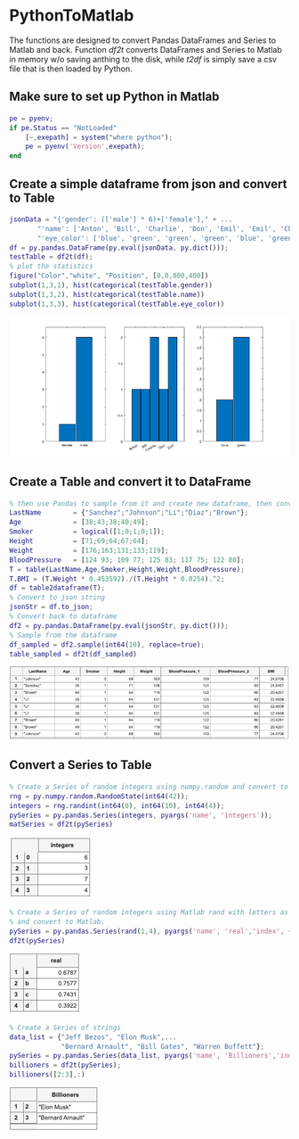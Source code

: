 # PythonToMatlab
The functions are designed to convert Pandas DataFrames and Series to Matlab and back.
Function *df2t* converts DataFrames and Series to Matlab in memory w/o saving anthing to the disk, while *t2df* is simply save a csv file that is then loaded by Python.

## Make sure to set up Python in Matlab
```Matlab
pe = pyenv;
if pe.Status == "NotLoaded"
    [~,exepath] = system("where python");
    pe = pyenv('Version',exepath);
end
```

## Create a simple dataframe from json and convert to Table
```Matlab
jsonData = "{'gender': (['male'] * 6)+['female']," + ...
       "'name': ['Anton', 'Bill', 'Charlie', 'Don', 'Emil', 'Emil', 'Charlie']," +...
       "'eye_color': ['blue', 'green', 'green', 'green', 'blue', 'green', 'green']}";
df = py.pandas.DataFrame(py.eval(jsonData, py.dict()));
testTable = df2t(df);
% plot the statistics
figure("Color","white", "Position", [0,0,800,400])
subplot(1,3,1), hist(categorical(testTable.gender))
subplot(1,3,2), hist(categorical(testTable.name))
subplot(1,3,3), hist(categorical(testTable.eye_color))
```
![Histogram](Figures/hist1.png)
## Create a Table and convert it to DataFrame
```Matlab
% then use Pandas to sample from it and create new dataframe, then convert it to Table
LastName        = {"Sanchez";"Johnson";"Li";"Diaz";"Brown"};
Age             = [38;43;38;40;49];
Smoker          = logical([1;0;1;0;1]);
Height          = [71;69;64;67;64];
Weight          = [176;163;131;133;119];
BloodPressure   = [124 93; 109 77; 125 83; 117 75; 122 80];
T = table(LastName,Age,Smoker,Height,Weight,BloodPressure);
T.BMI = (T.Weight * 0.453592)./(T.Height * 0.0254).^2;
df = table2dataframe(T);
% Convert to json string
jsonStr = df.to_json;
% Convert back to dataframe
df2 = py.pandas.DataFrame(py.eval(jsonStr, py.dict()));
% Sample from the dataframe
df_sampled = df2.sample(int64(10), replace=true);
table_sampled = df2t(df_sampled)
```
![table1](Figures/table1.png)
## Convert a Series to Table
```Matlab
% Create a Series of random integers using numpy.random and convert to table 
rng = py.numpy.random.RandomState(int64(42));
integers = rng.randint(int64(0), int64(10), int64(4));
pySeries = py.pandas.Series(integers, pyargs('name', 'integers'));
matSeries = df2t(pySeries)
```
![table2](Figures/table2.png)
```Matlab
% Create a Series of random integers using Matlab rand with letters as indexes
% and convert to Matlab.
pySeries = py.pandas.Series(rand(1,4), pyargs('name', 'real','index', {'a', 'b', 'c', 'd'}));
df2t(pySeries)
```
![table3](Figures/table3.png)
```Matlab
% Create a Series of strings 
data_list = {"Jeff Bezos", "Elon Musk",...
             "Bernard Arnault", "Bill Gates", "Warren Buffett"};
pySeries = py.pandas.Series(data_list, pyargs('name', 'Billioners','index', int64([1:numel(data_list)])));
billioners = df2t(pySeries);
billioners([2:3],:)
```
![table2](Figures/table4.png)
